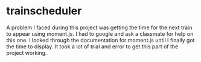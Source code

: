 # trainscheduler

A problem I faced during this project was getting the time for the next train to appear using moment.js. I had to google and ask a classmate for help on this one. I looked through the documentation for moment.js until I finally got the time to display. It took a lot of trial and error to get this part of the project working.
